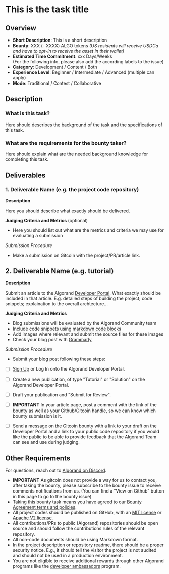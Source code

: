 # This is the task title

## Overview

* **Short Description**: This is a short description
* **Bounty**: XXX (- XXXX) ALGO tokens _(US residents will receive USDCa and have to opt-in to receive the asset in their wallet)_
* **Estimated Time Commitment**: xxx Days/Weeks  
(For the following info, please also add the according labels to the issue)
* **Category**: Development / Content / Both
* **Experience Level**: Beginner / Intermediate / Advanced (multiple can apply)
* **Mode**: Traditional / Contest / Collaborative


## Description

### What is this task?
Here should describes the background of the task and the specifications of this task.

### What are the requirements for the bounty taker?
Here should explain what are the needed background knowledge for completing this task. 

## Deliverables
### 1. Deliverable Name (e.g. the project code repository)

**Description**

Here you should describe what exactly should be delivered.

**Judging Criteria and Metrics** (optional)
  * Here you should list out what are the metrics and criteria we may use for evaluating a submission

_Submission Procedure_ 
 * Make a submission on Gitcoin with the project/PR/article link.

## 2. Deliverable Name (e.g. tutorial)

**Description**

Submit an article to the Algorand [Developer Portal](https://developer.algorand.org/).
What exactly should be included in that article. E.g. detailed steps of building the project; code snippets; explaination to the overall archtecture...

**Judging Criteria and Metrics**

* Blog submissions will be evaluated by the Algorand Community team
* Include code snippets using [markdown code blocks](https://github.com/adam-p/markdown-here/wiki/Markdown-Cheatsheet#code-and-syntax-highlighting)
* Add images where relevant and submit the source files for these images
* Check your blog post with [Grammarly](https://app.grammarly.com/)

_Submission Procedure_ 
* Submit your blog post following these steps:
 
- [ ] [Sign Up](https://developer.algorand.org/accounts/signup/) or Log In onto the Algorand Developer Portal.
- [ ] Create a new publication, of type "Tutorial" or "Solution" on the Algorand Developer Portal.
- [ ] Draft your publication and "Submit for Review".
- [ ] **IMPORTANT** In your article page, post a comment with the link of the bounty as well as your Github/Gitcoin handle, so we can know which bounty submission is it.
- [ ] Send a message on the Gitcoin bounty with a link to your draft on the Developer Portal and a link to your public code repository if you would like the public to be able to provide feedback that the Algorand Team can see and use during judging.



## Other Requirements
For questions, reach out to [Algorand on Discord](https://discord.gg/84AActu3at).

* **IMPORTANT** As gitcoin does not provide a way for us to contact you, after taking the bounty, please subscribe to the bounty issue to receive comments notifications from us. (You can find a "View on Github" button in this page to go to the bounty issue)
* Taking this bounty task means you have agreed to our [Bounty Agreement terms and policies](https://github.com/algorandfoundation/grow-algorand/blob/master/bounty-agreement.md).
* All project codes should be published on GitHub, with an [MIT license](https://opensource.org/licenses/MIT) or [Apache V2 license](https://www.apache.org/licenses/LICENSE-2.0).
* All contributions/PRs to public (Algorand) repositories should be open source and should follow the contributions rules of the relevant repository.
* All non-code documents should be using Markdown format.
* In the project description or repository readme, there should be a proper security notice. E.g., it should tell the visitor the project is not audited and should not be used in a production environment.
* You are not eligible to receive additional rewards through other Algorand programs like the [developer ambassadors](https://algorand.foundation/developers/dev-ambassadors) program.